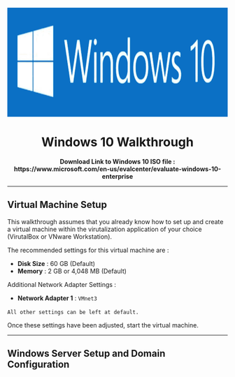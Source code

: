 <br><h1 align="center"><img height="250" src="../Images/Windows10Logo.png" /><br><br> Windows 10 Walkthrough</h1>

<p align="center">
  <b>Download Link to Windows 10 ISO file : <br> https://www.microsoft.com/en-us/evalcenter/evaluate-windows-10-enterprise</b>
  <br>
</p>

---
## Virtual Machine Setup

This walkthrough assumes that you already know how to set up and create a virtual machine within the virutalization application of your choice (VirutalBox or VNware Workstation).
    
The recommended settings for this virtual machine are :

* **Disk Size** : 60 GB (Default)
* **Memory** : 2 GB or 4,048 MB (Default)

Additional Network Adapter Settings :

* **Network Adapter 1** : `VMnet3`

`All other settings can be left at default.`
    
Once these settings have been adjusted, start the virtual machine.

---

## Windows Server Setup and Domain Configuration
